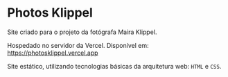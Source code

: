 # Photos Klippel
 Site criado para o projeto da fotógrafa Maira Klippel.
 
 Hospedado no servidor da Vercel. Disponível em: <https://photosklippel.vercel.app>

Site estático, utilizando tecnologias básicas da arquitetura web: `HTML` e `CSS`.
